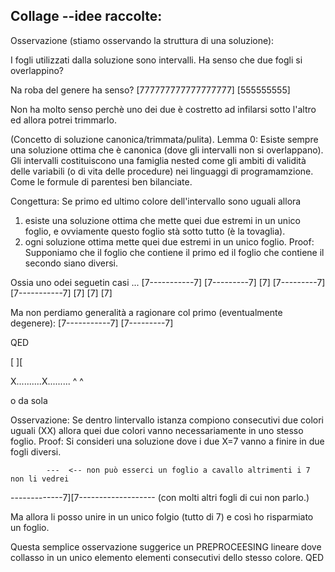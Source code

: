 ## Collage --idee raccolte:

Osservazione (stiamo osservando la struttura di una soluzione):

I fogli utilizzati dalla soluzione sono intervalli.
Ha senso che due fogli si overlappino?

Na roba del genere ha senso?
[777777777777777777]
               [555555555]
			   
Non ha molto senso perchè uno dei due è costretto ad infilarsi sotto l'altro ed allora potrei trimmarlo.

(Concetto di soluzione canonica/trimmata/pulita).
Lemma 0: Esiste sempre una soluzione ottima che è canonica (dove gli intervalli non si overlappano).
         Gli intervalli costituiscono una famiglia nested come gli ambiti di validità delle variabili (o di vita delle procedure)
		 nei linguaggi di programamzione.
		 Come le formule di parentesi ben bilanciate.

Congettura: Se primo ed ultimo colore dell'intervallo sono uguali allora
1. esiste una soluzione ottima che mette quei due estremi in un unico foglio,
   e ovviamente questo foglio stà sotto tutto (è la tovaglia).
2. ogni soluzione ottima mette quei due estremi in un unico foglio.
Proof:
Supponiamo che il foglio che contiene il primo ed il foglio che contiene il secondo siano diversi.

Ossia uno odei seguetin casi ...
[7-----------7]    [7---------7]
[7]    [7---------7]
[7-----------7]    [7]
[7]    [7]

Ma non perdiamo generalità a ragionare col primo (eventualmente degenere):
[7-----------7]    [7---------7]



QED




[          ][

X..........X.........
^          ^

o da sola


Osservazione: Se dentro lintervallo istanza compiono consecutivi due colori uguali (XX) allora
quei due colori vanno necessariamente in uno stesso foglio.
Proof:
Si consideri una soluzione dove i due X=7 vanno a finire in due fogli diversi.
               
            ---  <-- non può esserci un foglio a cavallo altrimenti i 7 non li vedrei
-------------7][7-------------------   (con molti altri fogli di cui non parlo.)

Ma allora li posso unire in un unico folgio (tutto di 7) e così ho risparmiato un foglio.

Questa semplice osservazione suggerice un PREPROCEESING lineare dove collasso in un unico elemento elementi consecutivi dello stesso colore.
QED




